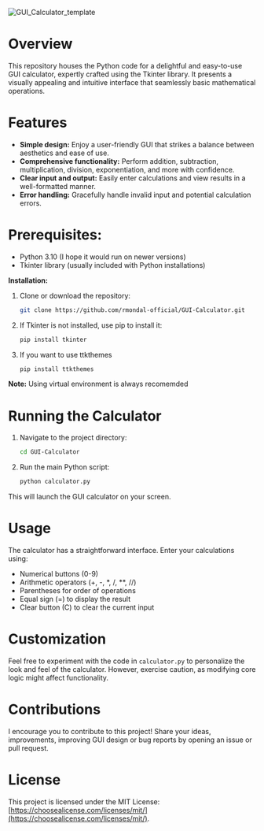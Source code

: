 ![GUI_Calculator_template](https://github.com/rmondal-official/GUI-Calculator/assets/78198704/36a624b8-e6a7-4580-8cd8-08547f02e98d)

# Overview

This repository houses the Python code for a delightful and easy-to-use GUI calculator, expertly crafted using the Tkinter library. It presents a visually appealing and intuitive interface that seamlessly basic mathematical operations.

# Features

- **Simple design:** Enjoy a user-friendly GUI that strikes a balance between aesthetics and ease of use.
- **Comprehensive functionality:** Perform addition, subtraction, multiplication, division, exponentiation, and more with confidence.
- **Clear input and output:** Easily enter calculations and view results in a well-formatted manner.
- **Error handling:** Gracefully handle invalid input and potential calculation errors.

#  Prerequisites:

- Python 3.10 (I hope it would run on newer versions)
- Tkinter library (usually included with Python installations)

**Installation:**

1. Clone or download the repository:

   ```bash
   git clone https://github.com/rmondal-official/GUI-Calculator.git
   ```

2. If Tkinter is not installed, use pip to install it:

   ```bash
   pip install tkinter
   ```
3. If you want to use ttkthemes

      ```bash
   pip install ttkthemes
   ```
      
**Note:** Using virtual environment is always recomemded

# Running the Calculator

1. Navigate to the project directory:

   ```bash
   cd GUI-Calculator
   ```

2. Run the main Python script:

   ```bash
   python calculator.py
   ```

This will launch the GUI calculator on your screen.

# Usage

The calculator has a straightforward interface. Enter your calculations using:

- Numerical buttons (0-9)
- Arithmetic operators (+, -, *, /, **, //)
- Parentheses for order of operations
- Equal sign (=) to display the result
- Clear button (C) to clear the current input

# Customization

Feel free to experiment with the code in `calculator.py` to personalize the look and feel of the calculator. However, exercise caution, as modifying core logic might affect functionality.

# Contributions

I encourage you to contribute to this project! Share your ideas, improvements, improving GUI design or bug reports by opening an issue or pull request.

# License

This project is licensed under the MIT License: [https://choosealicense.com/licenses/mit/](https://choosealicense.com/licenses/mit/).
